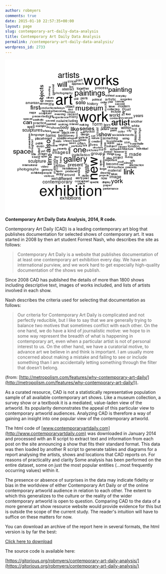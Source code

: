 ```yaml
---
author: robmyers
comments: true
date: 2015-01-10 22:57:35+00:00
layout: page
slug: contemporary-art-daily-data-analysis
title: Contemporary Art Daily Data Analysis
permalink: /contemporary-art-daily-data-analysis/
wordpress_id: 2733
---
```


[![cad-wordcloud](/assets/2014/10/cad-wordcloud.png)](/assets/2014/10/cad-wordcloud.png)
**Contemporary Art Daily Data Analysis, 2014, R code.**

Contemporary Art Daily (CAD) is a leading contemporary art blog that publishes documentation for selected shows of contemporary art. It was started in 2008 by then art student Forrest Nash, who describes the site as follows:


<blockquote>Contemporary Art Daily is a website that publishes documentation of at least one contemporary art exhibition every day. We have an international purview, and we work hard to get especially high-quality documentation of the shows we publish.</blockquote>


Since 2008 CAD has published the details of more than 1800 shows including descriptive text, images of works included, and lists of artists involved in each show.

Nash describes the criteria used for selecting that documentation as follows:


<blockquote>Our criteria for Contemporary Art Daily is complicated and not perfectly reducible, but I like to say that we are generally trying to balance two motives that sometimes conflict with each other. On the one hand, we do have a kind of journalistic motive: we hope to in some way represent the breadth of what is happening in contemporary art, even when a particular artist is not of personal interest to us. On the other hand, we have a curatorial motive, to advance art we believe in and think is important. I am usually more concerned about making a mistake and failing to see or include something than I am accidentally letting something through the filter that doesn’t belong.</blockquote>


(from: [http://metropolism.com/features/why-contemporary-art-daily/](http://metropolism.com/features/why-contemporary-art-daily/)).

As a curated resource, CAD is not a statistically representative population sample of all available contemporary art shows. Like a museum collection, a survey show or a textbook it is a mediated, value-laden view of the artworld. Its popularity demonstrates the appeal of this particular view to contemporary artworld audiences. Analyzing CAD is therefore a way of gaining an insight into one popular view of the contemporary artworld.

The html code of [www.contemporaryartdaily.com](http://www.contemporaryartdaily.com) was downloaded in January 2014 and processed with an R script to extract text and information from each post on the site announcing a show that fits their standard format. This data was then loaded by another R script to generate tables and diagrams for a report analysing the artists, shows and locations that CAD reports on. For reasons of practicality and clarity Some analysis has been performed on the entire dataset, some on just the most popular entities (…most frequently occurring values) within it.

The presence or absence of surprises in the data may indicate fidelity or bias in the worldview of either Contemporary Art Daily or of the online contemporary artworld audience in relation to each other. The extent to which this generalizes to the culture or the reality of the wider contemporary artworld is open to question. Comparing CAD to the data of a more general art show resource website would provide evidence for this but is outside the scope of the current study. The reader's intuition will have to suffice on these matters for now.

You can download an archive of the report here in several formats, the html version is by far the best:

[Click here to download](/assets/2014/10/cad-text-analysis.zip)

The source code is available here:

[https://gitorious.org/robmyers/contemporary-art-daily-analysis/](https://gitorious.org/robmyers/contemporary-art-daily-analysis/)


